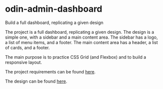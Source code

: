 # odin-admin-dashboard
Build a full dashboard, replicating a given design

The project is a full dashboard, replicating a given design. The design is a simple one, with a sidebar and a main content area. The sidebar has a logo, a list of menu items, and a footer. The main content area has a header, a list of cards, and a footer.

The main purpose is to practice CSS Grid (and Flexbox) and to build a responsive layout. 

The project requirements can be found [here](https://www.theodinproject.com/lessons/node-path-intermediate-html-and-css-admin-dashboard).

The design can be found [here](https://cdn.statically.io/gh/TheOdinProject/curriculum/43cc6ab69fdfbef40d431a65677d2144668930ac/intermediate_html_css/grid/project_admin_dashboard/imgs/dashboard-project.png).

